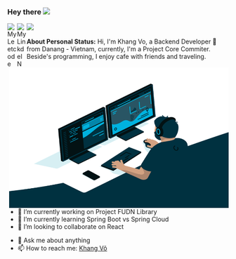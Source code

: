 ### Hey there <img src="https://media.giphy.com/media/hvRJCLFzcasrR4ia7z/giphy.gif" width="25px">

<a href="https://leetcode.com/suberev/">
  <img align="left" alt="My Leetcode" width="22px" src="https://cdn.jsdelivr.net/npm/simple-icons@v3/icons/leetcode.svg" />
</a>
<a href="https://www.linkedin.com/in/v%C3%B5-nh%C6%B0-khang-732556195/">
  <img align="left" alt="My LinkdeIN" width="22px" src="https://cdn.jsdelivr.net/npm/simple-icons@v3/icons/linkedin.svg" />
</a>

![](https://visitor-badge.glitch.me/badge?page_id=SubereV.SubereV)
<br />

**About Personal Status:**
Hi, I'm Khang Vo, a Backend Developer 🚀 from Danang - Vietnam, currently, I'm a Project Core Commiter. Beside's programming, I enjoy cafe with friends and traveling.
<img align="right" alt="GIF" src="https://github.com/SubereV/SubereV/blob/main/assert/code.gif?raw=true" width="500" height="320" />

- 🔭 I’m currently working on Project FUDN Library
- 🌱 I’m currently learning Spring Boot vs Spring Cloud
- 👯 I’m looking to collaborate on React
<!-- - 🤔 I’m looking for help with A -->
- 💬 Ask me about anything
- 📫 How to reach me: [Khang Võ]

[khang võ]: https://www.facebook.com/vonhukhangg
